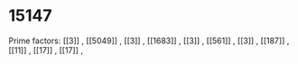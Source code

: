 # 15147

Prime factors: [[3]] , [[5049]] , [[3]] , [[1683]] , [[3]] , [[561]] , [[3]] , [[187]] , [[11]] , [[17]] , [[17]] , 